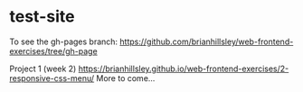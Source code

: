 # test-site

To see the gh-pages branch: https://github.com/brianhillsley/web-frontend-exercises/tree/gh-page

Project 1 (week 2) https://brianhillsley.github.io/web-frontend-exercises/2-responsive-css-menu/
More to come...
